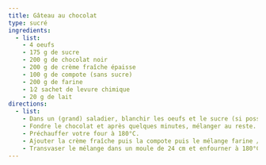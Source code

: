 ```yaml
---
title: Gâteau au chocolat
type: sucré
ingredients:
  - list:
    - 4 oeufs
    - 175 g de sucre
    - 200 g de chocolat noir
    - 200 g de crème fraîche épaisse
    - 100 g de compote (sans sucre)
    - 200 g de farine
    - 1⁄2 sachet de levure chimique
    - 20 g de lait
directions:
  - list:
    - Dans un (grand) saladier, blanchir les oeufs et le sucre (si possible, au batteur électrique).
    - Fondre le chocolat et après quelques minutes, mélanger au reste.
    - Préchauffer votre four à 180°C.
    - Ajouter la crème fraîche puis la compote puis le mélange farine / levure et le lait.
    - Transvaser le mélange dans un moule de 24 cm et enfourner à 180°C pour 25 mins.
---
```


